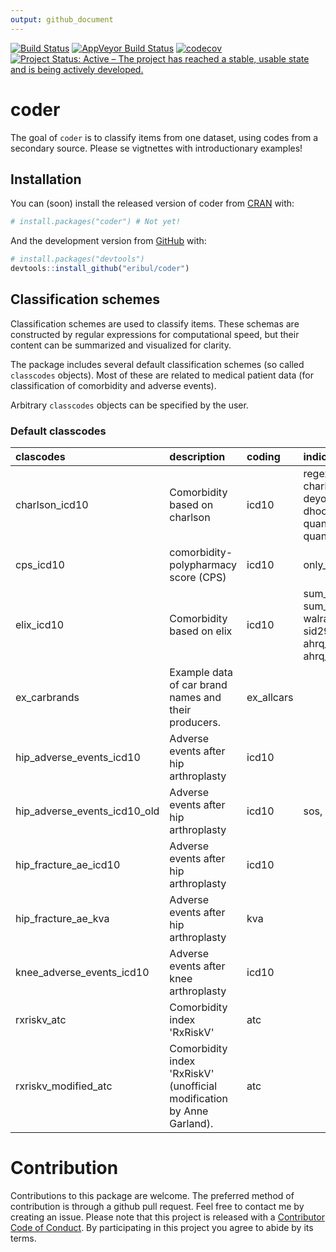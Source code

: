 ```yaml
---
output: github_document
---
```


[![Build Status](https://travis-ci.org/eribul/coder.svg?branch=master)](https://travis-ci.org/eribul/coder)
[![AppVeyor Build Status](https://ci.appveyor.com/api/projects/status/github/eribul/coder?branch=master&svg=true)](https://ci.appveyor.com/project/eribul/coder)
[![codecov](https://codecov.io/gh/eribul/coder/branch/master/graph/badge.svg)](https://codecov.io/gh/eribul/coder)
[![Project Status: Active – The project has reached a stable, usable state and is being actively developed.](https://www.repostatus.org/badges/latest/active.svg)](https://www.repostatus.org/#active)


<!-- README.md is generated from README.Rmd. Please edit that file --> 


# coder 

The goal of `coder` is to classify items from one dataset, using codes from a secondary source. 
Please se vigtnettes with introductionary examples! 

## Installation

You can (soon) install the released version of coder from [CRAN](https://CRAN.R-project.org) with:

``` r
# install.packages("coder") # Not yet!
```

And the development version from [GitHub](https://github.com/) with:

``` r
# install.packages("devtools")
devtools::install_github("eribul/coder")
```

## Classification schemes

Classification schemes are used to classify items. 
These schemas are constructed by regular expressions for computational speed, 
but their content can be summarized and visualized for clarity.

The package includes several default classification schemes (so called `classcodes` objects).
Most of these are related to medical patient data (for classification of comorbidity and adverse events).

Arbitrary `classcodes` objects can be specified by the user. 

### Default classcodes


|clascodes                    |description                                                            |coding     |indices                                                                      |  N|     n|
|:----------------------------|:----------------------------------------------------------------------|:----------|:----------------------------------------------------------------------------|--:|-----:|
|charlson_icd10               |Comorbidity based on charlson                                          |icd10      |regex_rcs, charlson, deyo_ramano, dhoore, ghali, quan_original, quan_updated | 17|  1178|
|cps_icd10                    |comorbidity-polypharmacy score (CPS)                                   |icd10      |only_ordinary                                                                |  2| 12406|
|elix_icd10                   |Comorbidity based on elix                                              |icd10      |sum_all, sum_all_ahrq, walraven, sid29, sid30, ahrq_mort, ahrq_readm         | 31|  1517|
|ex_carbrands                 |Example data of car brand names and their producers.                   |ex_allcars |                                                                             |  7|    22|
|hip_adverse_events_icd10     |Adverse events after hip arthroplasty                                  |icd10      |                                                                             |  6|   306|
|hip_adverse_events_icd10_old |Adverse events after hip arthroplasty                                  |icd10      |sos, shar                                                                    |  3|   523|
|hip_fracture_ae_icd10        |Adverse events after hip arthroplasty                                  |icd10      |                                                                             |  1|   749|
|hip_fracture_ae_kva          |Adverse events after hip arthroplasty                                  |kva        |                                                                             |  1|   143|
|knee_adverse_events_icd10    |Adverse events after knee arthroplasty                                 |icd10      |                                                                             |  6|   278|
|rxriskv_atc                  |Comorbidity index 'RxRiskV'                                            |atc        |                                                                             | 39|  1170|
|rxriskv_modified_atc         |Comorbidity index 'RxRiskV' (unofficial modification by Anne Garland). |atc        |                                                                             | 42|  1391|

# Contribution

Contributions to this package are welcome. The preferred method of contribution is through a github pull request. Feel free to contact me by creating an issue. Please note that this project is released with a [Contributor Code of Conduct](CODE_OF_CONDUCT.md).
By participating in this project you agree to abide by its terms.
